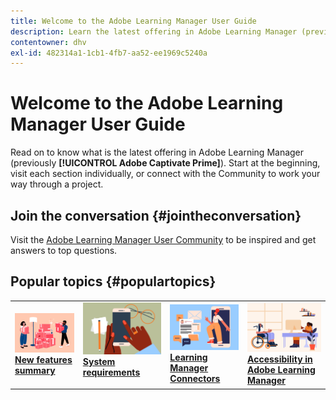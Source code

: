 ```yaml
---
title: Welcome to the Adobe Learning Manager User Guide
description: Learn the latest offering in Adobe Learning Manager (previously Adobe Captivate Prime). Start at the beginning, visit each section individually, or connect with the Community to work your way through a project.
contentowner: dhv
exl-id: 482314a1-1cb1-4fb7-aa52-ee1969c5240a
---
```

# Welcome to the Adobe Learning Manager User Guide

Read on to know what is the latest offering in Adobe Learning Manager (previously **[!UICONTROL Adobe Captivate Prime]**). Start at the beginning, visit each section individually, or connect with the Community to work your way through a project. 

## Join the conversation {#jointheconversation}

Visit the [Adobe Learning Manager User Community](https://community.adobe.com/t5/adobe-learning-manager/ct-p/ct-captivate-prime?page=1&sort=latest_replies&lang=all&tabid=all) to be inspired and get answers to top questions.

## Popular topics {#populartopics}

<table style="table-layout:fixed">
 <tbody>
  <tr>
   <td>
    <a href="whats-new.md">
    <img alt="new features" src="assets/prime-new.jpeg">
    </a>
    <div>
    <a href="whats-new.md"><strong>New features summary</strong></a>
    </div>
   </td>
   <td>
    <a href="system-requirements.md">
    <img alt="system requirements" src="assets/prime-reqs.jpeg">
    </a>
    <a href="whats-new.md"><strong>System requirements </strong></a>
    </p>
   </td>
   <td>
    <a href="integration-admin/feature-summary/connectors.md">
    <img alt="connector" src="assets/prime-connector.jpeg">
    </a>
    <div>
    <a href="integration-admin/feature-summary/connectors.md"><strong>Learning Manager Connectors</strong></a>
    </div>
   </td>
   <td>
    <a href="accessibility-learning-manager.md">
    <img alt="accessibility" src="assets/prime-accessibility.jpeg">
    </a>
    <div>
    <a href="accessibility-learning-manager.md"><strong>Accessibility in Adobe Learning Manager</strong></a>
    </div>
   </td>
  </tr>
 </tbody>
</table>
